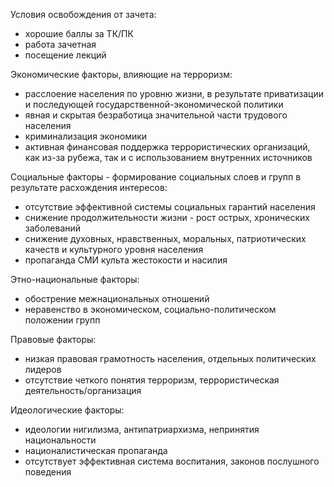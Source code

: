 Условия освобождения от зачета:
- хорошие баллы за ТК/ПК
- работа зачетная
- посещение лекций

Экономические факторы, влияющие на терроризм:
- расслоение населения по уровню жизни, в результате приватизации и последующей государственной-экономической политики
- явная и скрытая безработица значительной части трудового населения
- криминализация экономики
- активная финансовая поддержка террористических организаций, как из-за рубежа, так и с использованием внутренних источников

Социальные факторы - формирование социальных слоев и групп в результате расхождения интересов:
- отсутствие эффективной системы социальных гарантий населения
- снижение продолжительности жизни - рост острых, хронических заболеваний
- снижение духовных, нравственных, моральных, патриотических качеств и культурного уровня населения
- пропаганда СМИ культа жестокости и насилия

Этно-национальные факторы:
- обострение межнациональных отношений
- неравенство в экономическом, социально-политическом положении групп

Правовые факторы:
- низкая правовая грамотность населения, отдельных политических лидеров
- отсутствие четкого понятия терроризм, террористическая деятельность/организация

Идеологические факторы:
- идеологии нигилизма, антипатриархизма, непринятия национальности
- националистическая пропаганда
- отсутствует эффективная система воспитания, законов послушного поведения